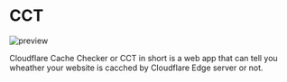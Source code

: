 # CCT

![preview](https://github.com/Itsmmdoha/cct/assets/70005698/c8475dee-eaa1-462c-bfd9-4e4a963e71cf)

Cloudflare Cache Checker or CCT in short is a web app that can tell you wheather your website is cacched by Cloudflare Edge server or not.




